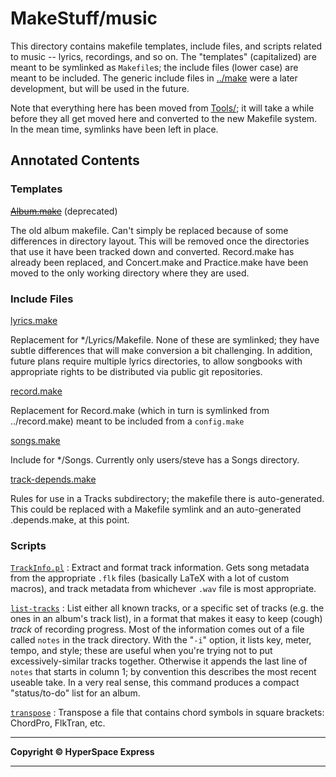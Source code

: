 # MakeStuff/music

This directory contains makefile templates, include files, and scripts
related to music -- lyrics, recordings, and so on. The "templates"
(capitalized) are meant to be symlinked as `Makefile`s; the include
files (lower case) are meant to be included. The generic include files
in [../make](../make) were a later development, but will be used in the
future.

Note that everything here has been moved from [Tools/](../); it will
take a while before they all get moved here and converted to the new
Makefile system. In the mean time, symlinks have been left in place.

## Annotated Contents

### Templates

[~~Album.make~~](Album.make) (deprecated)

The old album makefile. Can't simply be replaced because of some differences
in directory layout.  This will be removed once the directories that use it
have been tracked down and converted. Record.make has already been replaced,
and Concert.make and Practice.make have been moved to the only working
directory where they are used.

### Include Files

[lyrics.make](lyrcs.make)

Replacement for \*/Lyrics/Makefile. None of these are symlinked; they
have subtle differences that will make conversion a bit challenging. In
addition, future plans require multiple lyrics directories, to allow
songbooks with appropriate rights to be distributed via public git
repositories.

[record.make](record.make)

Replacement for Record.make (which in turn is symlinked from
../record.make) meant to be included from a `config.make`

[songs.make](songs.make)

Include for \*/Songs. Currently only users/steve has a Songs directory.

[track-depends.make](track-depends.make)

Rules for use in a Tracks subdirectory; the makefile there is
auto-generated. This could be replaced with a Makefile symlink and an
auto-generated .depends.make, at this point.

### Scripts

 [`TrackInfo.pl`](TrackInfo.pl) 
:   Extract and format track information. Gets song metadata from the
    appropriate `.flk` files (basically LaTeX with a lot of custom
    macros), and track metadata from whichever `.wav` file is
    most appropriate.

 [`list-tracks`](list-tracks) 
:   List either all known tracks, or a specific set of tracks (e.g. the
    ones in an album's track list), in a format that makes it easy to
    keep (cough) *track* of recording progress. Most of the information
    comes out of a file called `notes` in the track directory. With the
    "`-i`" option, it lists key, meter, tempo, and style; these are
    useful when you're trying not to put excessively-similar
    tracks together. Otherwise it appends the last line of `notes` that
    starts in column 1; by convention this describes the most recent
    useable take. In a very real sense, this command produces a compact
    "status/to-do" list for an album.

 [`transpose`](transpose) 
:   Transpose a file that contains chord symbols in square brackets:
    ChordPro, FlkTran, etc.

------------------------------------------------------------------------

**Copyright © HyperSpace Express**

------------------------------------------------------------------------
